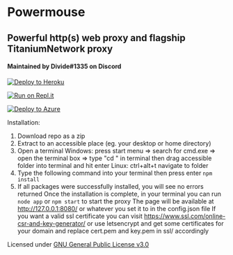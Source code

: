 # Powermouse
## Powerful http(s) web proxy and flagship TitaniumNetwork proxy
#### Maintained by Divide#1335 on Discord

[![Deploy to Heroku](https://www.herokucdn.com/deploy/button.svg)](https://heroku.com/deploy?template=https://github.com/titaniumnetwork-dev/powermouse)

[![Run on Repl.it](https://repl.it/badge/github/titaniumnetwork-dev/powermouse)](https://repl.it/github/titaniumnetwork-dev/powermouse)

[![Deploy to Azure](https://azuredeploy.net/deploybutton.png)](https://azuredeploy.net/repository=https://github.com/titaniumnetwork-dev/powermouse)

Installation:
1. Download repo as a zip
2. Extract to an accessible place (eg. your desktop or home directory)
3. Open a terminal
Windows: press start menu => search for cmd.exe => open the terminal box => type "cd " in terminal then drag accessible folder into terminal and hit enter
Linux: ctrl+alt+t navigate to folder
4. Type the following command into your terminal then press enter `npm install`
5. If all packages were successfully installed, you will see no errors returned
Once the installation is complete, in your terminal you can run `node app` or `npm start` to start the proxy
The page will be available at http://127.0.0.1:8080/ or whatever you set it to in the config.json file
If you want a valid ssl certificate you can visit https://www.ssl.com/online-csr-and-key-generator/ or use letsencrypt and get some certificates for your domain and replace cert.pem and key.pem in ssl/ accordingly

Licensed under [GNU General Public License v3.0](LICENSE)
